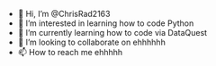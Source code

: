 - 👋 Hi, I’m @ChrisRad2163
- 👀 I’m interested in learning how to code Python
- 🌱 I’m currently learning how to code via DataQuest
- 💞️ I’m looking to collaborate on ehhhhhh
- 📫 How to reach me ehhhhh

<!---
ChrisRad2163/ChrisRad2163 is a ✨ special ✨ repository because its `README.md` (this file) appears on your GitHub profile.
You can click the Preview link to take a look at your changes.
--->

